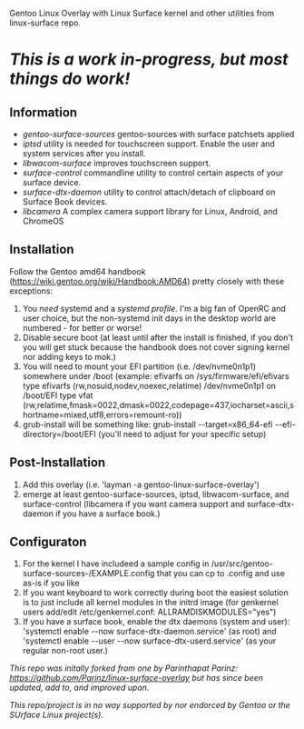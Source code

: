 Gentoo Linux Overlay with Linux Surface kernel and other utilities from linux-surface repo.

# *This is a work in-progress, but most things do work!*

## Information
- _gentoo-surface-sources_ gentoo-sources with surface patchsets applied
- _iptsd_ utility is needed for touchscreen support. Enable the user and system services after you install.
- _libwacom-surface_ improves touchscreen support.
- _surface-control_ commandline utility to control certain aspects of your surface device.
- _surface-dtx-daemon_ utility to control attach/detach of clipboard on Surface Book devices.
- *libcamera* A complex camera support library for Linux, Android, and ChromeOS

## Installation

Follow the Gentoo amd64 handbook (https://wiki.gentoo.org/wiki/Handbook:AMD64) pretty closely with these exceptions:

1. You _need_ systemd and a _systemd profile_. I'm a big fan of OpenRC and user choice, but the non-systemd init days in the desktop world are numbered - for better or worse!
1. Disable secure boot (at least until after the install is finished, if you don't you will get stuck because the handbook does not cover signing kernel nor adding keys to mok.)
1. You will need to mount your EFI partition (i.e. /dev/nvme0n1p1) somewhere under /boot (example: efivarfs on /sys/firmware/efi/efivars type efivarfs (rw,nosuid,nodev,noexec,relatime)
/dev/nvme0n1p1 on /boot/EFI type vfat (rw,relatime,fmask=0022,dmask=0022,codepage=437,iocharset=ascii,shortname=mixed,utf8,errors=remount-ro))
1. grub-install will be something like: grub-install --target=x86_64-efi --efi-directory=/boot/EFI (you'll need to adjust for your specific setup)

## Post-Installation
1. Add this overlay (i.e. 'layman -a gentoo-linux-surface-overlay')
1. emerge at least gentoo-surface-sources, iptsd, libwacom-surface, and surface-control (libcamera if you want camera support and surface-dtx-daemon if you have a surface book.)

## Configuraton
1. For the kernel I have includeed a sample config in /usr/src/gentoo-surface-sources-<version>/EXAMPLE.config that you can cp to .config and use as-is if you like
1. If you want keyboard to work correctly during boot the easiest solution is to just include all kernel modules in the initrd image (for genkernel users add/edit /etc/genkernel.conf: ALLRAMDISKMODULES="yes")
1. If you have a surface book, enable the dtx daemons (system and user): 'systemctl enable --now surface-dtx-daemon.service' (as root) and 'systemctl enable --user --now surface-dtx-userd.service' (as your regular non-root user.)
 

*This repo was initally forked from one by Parinthapat Parinz: https://github.com/Parinz/linux-surface-overlay but has since been updated, add to, and improved upon.*

*_This repo/project is in no way supported by nor endorced by Gentoo or the SUrface Linux project(s)._*

